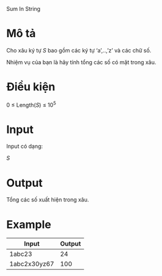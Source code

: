 Sum In String

# Mô tả
Cho xâu ký tự $S$ bao gồm các ký tự ‘a’,..,’z’ và các chữ số. 

Nhiệm vụ của bạn là hãy tính tổng các số có mặt trong xâu.

# Điều kiện
0 ≤ Length($S$) ≤ $10^{5}$

# Input
Input có dạng: 

$S$

# Output
Tổng các số xuất hiện trong xâu.

# Example
|Input|Output|
|-|-|
|1abc23|24|
|1abc2x30yz67|100|
